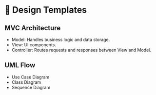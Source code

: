 # 🎨 Design Templates

## MVC Architecture
- Model: Handles business logic and data storage.
- View: UI components.
- Controller: Routes requests and responses between View and Model.

## UML Flow
- Use Case Diagram
- Class Diagram
- Sequence Diagram
